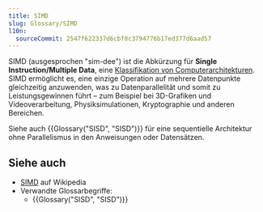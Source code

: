 ```yaml
---
title: SIMD
slug: Glossary/SIMD
l10n:
  sourceCommit: 2547f622337d6cbf8c3794776b17ed377d6aad57
---
```


SIMD (ausgesprochen "sim-dee") ist die Abkürzung für **Single Instruction/Multiple Data**, eine [Klassifikation von Computerarchitekturen](https://en.wikipedia.org/wiki/Flynn%27s_taxonomy). SIMD ermöglicht es, eine einzige Operation auf mehrere Datenpunkte gleichzeitig anzuwenden, was zu Datenparallelität und somit zu Leistungsgewinnen führt – zum Beispiel bei 3D-Grafiken und Videoverarbeitung, Physiksimulationen, Kryptographie und anderen Bereichen.

Siehe auch {{Glossary("SISD", "SISD")}} für eine sequentielle Architektur ohne Parallelismus in den Anweisungen oder Datensätzen.

## Siehe auch

- [SIMD](https://en.wikipedia.org/wiki/SIMD) auf Wikipedia
- Verwandte Glossarbegriffe:
  - {{Glossary("SISD", "SISD")}}
